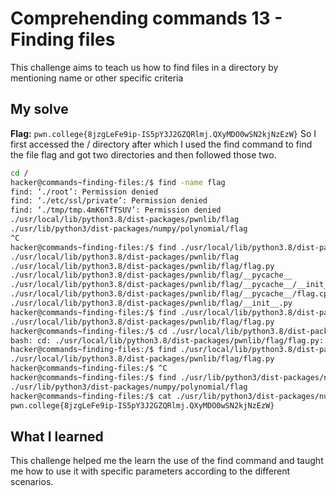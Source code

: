 # Comprehending commands 13 - Finding files
This challenge aims to teach us how to find files in a directory by mentioning name or other specific criteria

## My solve
**Flag:** `pwn.college{8jzgLeFe9ip-IS5pY3J2GZQRlmj.QXyMDO0wSN2kjNzEzW}`
So I first accessed the / directory after which I used the find command to find the file flag and got two directories and then followed those two.
```bash
cd /
hacker@commands~finding-files:/$ find -name flag
find: ‘./root’: Permission denied
find: ‘./etc/ssl/private’: Permission denied
find: ‘./tmp/tmp.4mK6TfTSUV’: Permission denied
./usr/local/lib/python3.8/dist-packages/pwnlib/flag
./usr/lib/python3/dist-packages/numpy/polynomial/flag
^C
hacker@commands~finding-files:/$ find ./usr/local/lib/python3.8/dist-packages/pwnlib/flag
./usr/local/lib/python3.8/dist-packages/pwnlib/flag
./usr/local/lib/python3.8/dist-packages/pwnlib/flag/flag.py
./usr/local/lib/python3.8/dist-packages/pwnlib/flag/__pycache__
./usr/local/lib/python3.8/dist-packages/pwnlib/flag/__pycache__/__init__.cpython-38.pyc
./usr/local/lib/python3.8/dist-packages/pwnlib/flag/__pycache__/flag.cpython-38.pyc
./usr/local/lib/python3.8/dist-packages/pwnlib/flag/__init__.py
hacker@commands~finding-files:/$ find ./usr/local/lib/python3.8/dist-packages/pwnlib/flag/flag.py
./usr/local/lib/python3.8/dist-packages/pwnlib/flag/flag.py
hacker@commands~finding-files:/$ cd ./usr/local/lib/python3.8/dist-packages/pwnlib/flag/flag.py
bash: cd: ./usr/local/lib/python3.8/dist-packages/pwnlib/flag/flag.py: Not a directory
hacker@commands~finding-files:/$ find ./usr/local/lib/python3.8/dist-packages/pwnlib/flag/flag.py
./usr/local/lib/python3.8/dist-packages/pwnlib/flag/flag.py
hacker@commands~finding-files:/$ ^C
hacker@commands~finding-files:/$ find ./usr/lib/python3/dist-packages/numpy/polynomial/flag
./usr/lib/python3/dist-packages/numpy/polynomial/flag
hacker@commands~finding-files:/$ cat ./usr/lib/python3/dist-packages/numpy/polynomial/flag
pwn.college{8jzgLeFe9ip-IS5pY3J2GZQRlmj.QXyMDO0wSN2kjNzEzW}
```

## What I learned 
This challenge helped me the learn the use of the find command and taught me how to use it with specific parameters according to the different scenarios.
